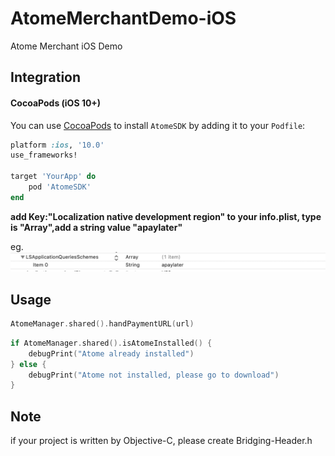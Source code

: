 # AtomeMerchantDemo-iOS
Atome Merchant iOS Demo 

## Integration

#### CocoaPods (iOS 10+)

You can use [CocoaPods](http://cocoapods.org/) to install `AtomeSDK` by adding it to your `Podfile`:

```ruby
platform :ios, '10.0'
use_frameworks!

target 'YourApp' do
    pod 'AtomeSDK'
end
```

**add Key:"Localization native development region" to your info.plist, type is "Array",add a string value "apaylater"**

eg.
![image](image.png)


## Usage

```swift
AtomeManager.shared().handPaymentURL(url)
```

```swift
if AtomeManager.shared().isAtomeInstalled() {
    debugPrint("Atome already installed")
} else {
    debugPrint("Atome not installed, please go to download")
}
```

## Note

if your project is written by Objective-C, please create Bridging-Header.h
